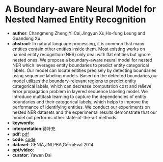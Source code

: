 # A Boundary-aware Neural Model for Nested Named Entity Recognition

- **author**: Changmeng Zheng,Yi Cai,Jingyun Xu,Ho-fung Leung and Guandong Xu 
- **abstract**: In natural language processing, it is common that many entities contain other entities inside them. Most existing works on named entity recognition (NER) only deal with ﬂat entities but ignore nested ones. We propose a boundary-aware neural model for nested NER which leverages entity boundaries to predict entity categorical labels. Our model can locate entities precisely by detecting boundaries using sequence labeling models. Based on the detected boundaries,our model utilizes the boundary-relevant regions to predict entity categorical labels, which can decrease computation cost and relieve error propagation problem in layered sequence labeling model. We introduce multitask learning to capture the dependencies of entity boundaries and their categorical labels, which helps to improve the performance of identifying entities. We conduct our experiments on nested NER datasets and the experimental results demonstrate that our model out performs other state-of-the-art methods.
- **keywords**:
- **interpretation**:待补充
- **pdf**: [pdf](https://www.aclweb.org/anthology/D19-1034.pdf)
- **code**: [code](https://github.com/thecharm/boundary-aware-nested-ner)
- **dataset**: GENIA,JNLPBA,GermEval 2014
- **ppt/video**:
- **curator**: Yawen Dai
